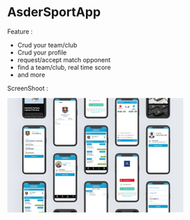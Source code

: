 # AsderSportApp

Feature : 
* Crud your team/club
* Crud your profile
* request/accept match opponent
* find a team/club, real time score
* and more

ScreenShoot :
<p float="left">
  <img src="/images/Mockup2.png" width="80%" />
</p>






